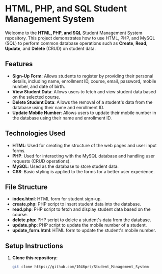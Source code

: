 # HTML, PHP, and SQL Student Management System

Welcome to the **HTML, PHP, and SQL** Student Management System repository. This project demonstrates how to use HTML, PHP, and MySQL (SQL) to perform common database operations such as **Create**, **Read**, **Update**, and **Delete** (CRUD) on student data.

## Features

- **Sign-Up Form**: Allows students to register by providing their personal details, including name, enrollment ID, course, email, password, mobile number, and date of birth.
- **View Student Data**: Allows users to fetch and view student data based on the selected course.
- **Delete Student Data**: Allows the removal of a student's data from the database using their name and enrollment ID.
- **Update Mobile Number**: Allows users to update their mobile number in the database using their name and enrollment ID.

## Technologies Used

- **HTML**: Used for creating the structure of the web pages and user input forms.
- **PHP**: Used for interacting with the MySQL database and handling user requests (CRUD operations).
- **MySQL**: Used as the database to store student data.
- **CSS**: Basic styling is applied to the forms for a better user experience.

## File Structure

- **index.html**: HTML form for student sign-up.
- **create.php**: PHP script to insert student data into the database.
- **read.php**: PHP script to fetch and display student data based on the course.
- **delete.php**: PHP script to delete a student's data from the database.
- **update.php**: PHP script to update the mobile number of a student.
- **update_form.html**: HTML form to update the student's mobile number.

## Setup Instructions

1. **Clone this repository**:

   ```bash
   git clone https://github.com/1046prt/Student_Management_System
